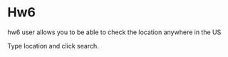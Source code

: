 # Hw6
hw6
user allows you to be able to check the location anywhere in the US

Type location and click search.